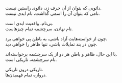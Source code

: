 دائویی که بتوان از آن حرف زد، دائوی راستین نیست.  
نامی که بتوان آن را اسمی گذاشت، نام ابدی نیست.

بی‌نام، واقعیت ابدی است.  
نام نهادن، سرچشمه تمام چیزهاست. 

چون از خواسته‌هایت آزاد باشی، به باطن پی خواهی برد.  
چون در بند تمایلات باشی، تنها ظاهر را خواهی دید.

با این حال، ظاهر و باطن هر دو از یک سرچشمه برخواسته‌اند.  
نام سرچشمه، تاریکی است.

تاریکی درون تاریکی.  
دروازه تمام فهمیدن‌ها.